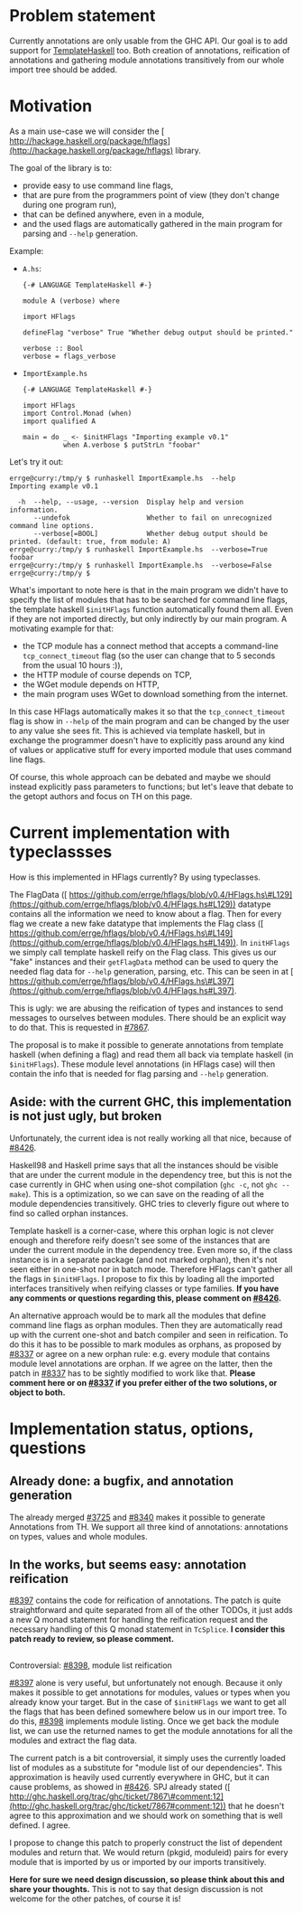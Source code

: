 # Problem statement



Currently annotations are only usable from the GHC API.  Our goal is to add support for [TemplateHaskell](template-haskell) too.  Both creation of annotations, reification of annotations and gathering module annotations transitively from our whole import tree should be added.


# Motivation



As a main use-case we will consider the [
http://hackage.haskell.org/package/hflags](http://hackage.haskell.org/package/hflags) library.



The goal of the library is to:


- provide easy to use command line flags,
- that are pure from the programmers point of view (they don't change during one program run),
- that can be defined anywhere, even in a module,
- and the used flags are automatically gathered in the main program for parsing and `--help` generation.


Example:


- `A.hs`:

  ```
  {-# LANGUAGE TemplateHaskell #-}

  module A (verbose) where

  import HFlags

  defineFlag "verbose" True "Whether debug output should be printed."

  verbose :: Bool
  verbose = flags_verbose
  ```
- `ImportExample.hs`

  ```
  {-# LANGUAGE TemplateHaskell #-}

  import HFlags
  import Control.Monad (when)
  import qualified A

  main = do _ <- $initHFlags "Importing example v0.1"
            when A.verbose $ putStrLn "foobar"
  ```


Let's try it out:


```wiki
errge@curry:/tmp/y $ runhaskell ImportExample.hs  --help
Importing example v0.1

  -h  --help, --usage, --version  Display help and version information.
      --undefok                   Whether to fail on unrecognized command line options.
      --verbose[=BOOL]            Whether debug output should be printed. (default: true, from module: A)
errge@curry:/tmp/y $ runhaskell ImportExample.hs  --verbose=True
foobar
errge@curry:/tmp/y $ runhaskell ImportExample.hs  --verbose=False
errge@curry:/tmp/y $
```


What's important to note here is that in the main program we didn't have to specify the list of modules that has to be searched for command line flags, the template haskell `$initHFlags` function automatically found them all.  Even if they are not imported directly, but only indirectly by our main program.  A motivating example for that:


- the TCP module has a connect method that accepts a command-line `tcp_connect_timeout` flag (so the user can change that to 5 seconds from the usual 10 hours :)),
- the HTTP module of course depends on TCP,
- the WGet module depends on HTTP,
- the main program uses WGet to download something from the internet.


In this case HFlags automatically makes it so that the `tcp_connect_timeout` flag is show in `--help` of the main program and can be changed by the user to any value she sees fit.  This is achieved via template haskell, but in exchange the programmer doesn't have to explicitly pass around any kind of values or applicative stuff for every imported module that uses command line flags.



Of course, this whole approach can be debated and maybe we should instead explicitly pass parameters to functions; but let's leave that debate to the getopt authors and focus on TH on this page.


# Current implementation with typeclassses



How is this implemented in HFlags currently?  By using typeclasses.



The FlagData ([
https://github.com/errge/hflags/blob/v0.4/HFlags.hs\#L129](https://github.com/errge/hflags/blob/v0.4/HFlags.hs#L129)) datatype contains all the information we need to know about a flag.  Then for every flag we create a new fake datatype that implements the Flag class ([
https://github.com/errge/hflags/blob/v0.4/HFlags.hs\#L149](https://github.com/errge/hflags/blob/v0.4/HFlags.hs#L149)).  In `initHFlags` we simply call template haskell reify on the Flag class.  This gives us our "fake" instances and their `getFlagData` method can be used to query the needed flag data for `--help` generation, parsing, etc.  This can be seen in at [
https://github.com/errge/hflags/blob/v0.4/HFlags.hs\#L397](https://github.com/errge/hflags/blob/v0.4/HFlags.hs#L397).



This is ugly: we are abusing the reification of types and instances to send messages to ourselves between modules.  There should be an explicit way to do that.  This is requested in [\#7867](https://gitlab.staging.haskell.org/ghc/ghc/issues/7867).



The proposal is to make it possible to generate annotations from template haskell (when defining a flag) and read them all back via template haskell (in `$initHFlags`).  These module level annotations (in HFlags case) will then contain the info that is needed for flag parsing and `--help` generation.


## Aside: with the current GHC, this implementation is not just ugly, but broken



Unfortunately, the current idea is not really working all that nice, because of [\#8426](https://gitlab.staging.haskell.org/ghc/ghc/issues/8426).



Haskell98 and Haskell prime says that all the instances should be visible that are under the current module in the dependency tree, but this is not the case currently in GHC when using one-shot compilation (`ghc -c`, not `ghc --make`).  This is a optimization, so we can save on the reading of all the module dependencies transitively.  GHC tries to cleverly figure out where to find so called orphan instances.



Template haskell is a corner-case, where this orphan logic is not clever enough and therefore reify doesn't see some of the instances that are under the current module in the dependency tree.  Even more so, if the class instance is in a separate package (and not marked orphan), then it's not seen either in one-shot nor in batch mode.  Therefore HFlags can't gather all the flags in `$initHFlags`.  I propose to fix this by loading all the imported interfaces transitively when reifying classes or type families.  **If you have any comments or questions regarding this, please comment on [\#8426](https://gitlab.staging.haskell.org/ghc/ghc/issues/8426).**



An alternative approach would be to mark all the modules that define command line flags as orphan modules.  Then they are automatically read up with the current one-shot and batch compiler and seen in reification.  To do this it has to be possible to mark modules as orphans, as proposed by [\#8337](https://gitlab.staging.haskell.org/ghc/ghc/issues/8337) or agree on a new orphan rule: e.g. every module that contains module level annotations are orphan.  If we agree on the latter, then the patch in [\#8337](https://gitlab.staging.haskell.org/ghc/ghc/issues/8337) has to be sightly modified to work like that.  **Please comment here or on [\#8337](https://gitlab.staging.haskell.org/ghc/ghc/issues/8337) if you prefer either of the two solutions, or object to both.**


# Implementation status, options, questions


## Already done: a bugfix, and annotation generation



The already merged [\#3725](https://gitlab.staging.haskell.org/ghc/ghc/issues/3725) and [\#8340](https://gitlab.staging.haskell.org/ghc/ghc/issues/8340) makes it possible to generate Annotations from TH.  We support all three kind of annotations: annotations on types, values and whole modules.


## In the works, but seems easy: annotation reification



[\#8397](https://gitlab.staging.haskell.org/ghc/ghc/issues/8397) contains the code for reification of annotations.  The patch is quite straightforward and quite separated from all of the other TODOs, it just adds a new Q monad statement for handling the reification request and the necessary handling of this Q monad statement in `TcSplice`.  **I consider this patch ready to review, so please comment.**


##
Controversial: [\#8398](https://gitlab.staging.haskell.org/ghc/ghc/issues/8398), module list reification



[\#8397](https://gitlab.staging.haskell.org/ghc/ghc/issues/8397) alone is very useful, but unfortunately not enough.  Because it only makes it possible to get annotations for modules, values or types when you already know your target.  But in the case of `$initHFlags` we want to get all the flags that has been defined somewhere below us in our import tree.  To do this, [\#8398](https://gitlab.staging.haskell.org/ghc/ghc/issues/8398) implements module listing.  Once we get back the module list, we can use the returned names to get the module annotations for all the modules and extract the flag data.



The current patch is a bit controversial, it simply uses the currently loaded list of modules as a substitute for "module list of our dependencies".  This approximation is heavily used currently everywhere in GHC, but it can cause problems, as showed in [\#8426](https://gitlab.staging.haskell.org/ghc/ghc/issues/8426).  SPJ already stated ([
http://ghc.haskell.org/trac/ghc/ticket/7867\#comment:12](http://ghc.haskell.org/trac/ghc/ticket/7867#comment:12)) that he doesn't agree to this approximation and we should work on something that is well defined.  I agree.



I propose to change this patch to properly construct the list of dependent modules and return that.  We would return (pkgid, moduleid) pairs for every module that is imported by us or imported by our imports transitively.



**Here for sure we need design discussion, so please think about this and share your thoughts.**  This is not to say that design discussion is not welcome for the other patches, of course it is!


